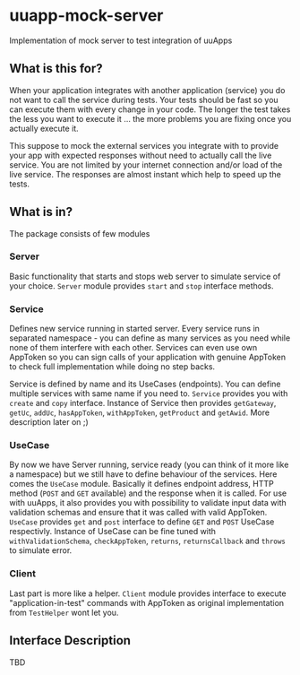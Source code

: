 # uuapp-mock-server
Implementation of mock server to test integration of uuApps

## What is this for?

When your application integrates with another application (service) you do not want to call the service during tests. Your tests should be fast so you can execute them with every change in your code. The longer the test takes the less you want to execute it ... the more problems you are fixing once you actually execute it.

This suppose to mock the external services you integrate with to provide your app with expected responses without need to actually call the live service. You are not limited by your internet connection and/or load of the live service. The responses are almost instant which help to speed up the tests.

## What is in?

The package consists of few modules

### Server

Basic functionality that starts and stops web server to simulate service of your choice. `Server` module provides `start` and `stop` interface methods.

### Service

Defines new service running in started server. Every service runs in separated namespace - you can define as many services as you need while none of them interfere with each other. Services can even use own AppToken so you can sign calls of your application with genuine AppToken to check full implementation while doing no step backs.

Service is defined by name and its UseCases (endpoints). You can define multiple services with same name if you need to. `Service` provides you with `create` and `copy` interface. Instance of Service then provides `getGateway`, `getUc`, `addUc`, `hasAppToken`, `withAppToken`, `getProduct` and `getAwid`. More description later on ;)

### UseCase

By now we have Server running, service ready (you can think of it more like a namespace) but we still have to define behaviour of the services. Here comes the `UseCase` module. Basically it defines endpoint address, HTTP method (`POST` and `GET` available) and the response when it is called. For use with uuApps, it also provides you with possibility to validate input data with validation schemas and ensure that it was called with valid AppToken. `UseCase` provides `get` and `post` interface to define `GET` and `POST` UseCase respectivly. Instance of UseCase can be fine tuned with `withValidationSchema`, `checkAppToken`, `returns`, `returnsCallback` and `throws` to simulate error.

### Client

Last part is more like a helper. `Client` module provides interface to execute "application-in-test" commands with AppToken as original implementation from `TestHelper` wont let you. 

## Interface Description

TBD